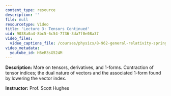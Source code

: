 ```yaml
---
content_type: resource
description: ''
file: null
resourcetype: Video
title: 'Lecture 3: Tensors Continued'
uid: 9038a0a4-8bc5-6c54-7736-3da7f0e08a37
video_files:
  video_captions_file: /courses/physics/8-962-general-relativity-spring-2020/video-lectures/lecture-3-tensors-continued/H6eR3sG524M.vtt
video_metadata:
  youtube_id: H6eR3sG524M
---
```


**Description:** More on tensors, derivatives, and 1-forms. Contraction of tensor indices; the dual nature of vectors and the associated 1-form found by lowering the vector index.

**Instructor:** Prof. Scott Hughes